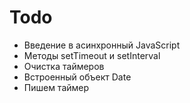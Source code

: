 # Todo

- Введение в асинхронный JavaScript
- Методы setTimeout и setInterval
- Очистка таймеров
- Встроенный объект Date
- Пишем таймер

